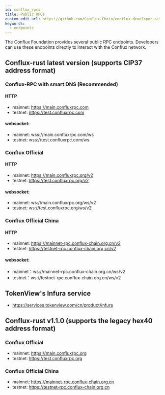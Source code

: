 ```yaml
---
id: conflux_rpcs
title: Public RPCs
custom_edit_url: https://github.com/Conflux-Chain/conflux-developer-site/edit/master/docs/sdks-and-tools/en/rpc-endpoints.md
keywords:
  - endpoints
---
```


The Conflux Foundation provides several public RPC endpoints. Developers can use these endpoints directly to interact with the Conflux network.

## Conflux-rust latest version (supports CIP37 address format)

### Conflux-RPC with smart DNS (Recommended)

#### HTTP
* mainnet: https://main.confluxrpc.com
* testnet: https://test.confluxrpc.com

#### websocket:
* mainnet: wss://main.confluxrpc.com/ws
* testnet: wss://test.confluxrpc.com/ws

### Conflux Official

#### HTTP
* mainnet: https://main.confluxrpc.org/v2
* testnet: https://test.confluxrpc.org/v2

#### websocket:
* mainnet: ws://main.confluxrpc.org/ws/v2
* testnet: ws://test.confluxrpc.org/ws/v2

### Conflux Official China

#### HTTP
* mainnet: https://mainnet-rpc.conflux-chain.org.cn/v2
* testnet: https://testnet-rpc.conflux-chain.org.cn/v2

#### websocket:
* mainnet：ws://mainnet-rpc.conflux-chain.org.cn/ws/v2
* testnet：ws://testnet-rpc.conflux-chain.org.cn/ws/v2

## TokenView's Infura service
* https://services.tokenview.com/cn/product/infura


## Conflux-rust v1.1.0 (supports the legacy hex40 address format)

### Conflux Official
* mainnet: https://main.confluxrpc.org
* testnet: https://test.confluxrpc.org

### Conflux Official China
* mainnet: https://mainnet-rpc.conflux-chain.org.cn
* testnet: https://testnet-rpc.conflux-chain.org.cn